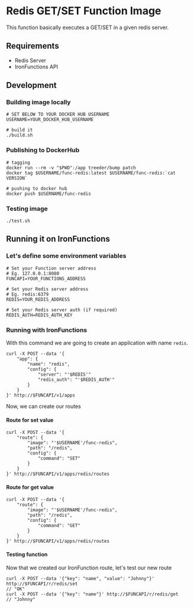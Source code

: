# Redis GET/SET Function Image

This function basically executes a GET/SET in a given redis server.

## Requirements

- Redis Server
- IronFunctions API

## Development

### Building image locally

```
# SET BELOW TO YOUR DOCKER HUB USERNAME
USERNAME=YOUR_DOCKER_HUB_USERNAME

# build it
./build.sh
```

### Publishing to DockerHub

```
# tagging
docker run --rm -v "$PWD":/app treeder/bump patch
docker tag $USERNAME/func-redis:latest $USERNAME/func-redis:`cat VERSION`

# pushing to docker hub
docker push $USERNAME/func-redis
```

### Testing image

```
./test.sh
```

## Running it on IronFunctions

### Let's define some environment variables

```
# Set your Function server address
# Eg. 127.0.0.1:8080
FUNCAPI=YOUR_FUNCTIONS_ADDRESS

# Set your Redis server address
# Eg. redis:6379
REDIS=YOUR_REDIS_ADDRESS

# Set your Redis server auth (if required)
REDIS_AUTH=REDIS_AUTH_KEY
```

### Running with IronFunctions

With this command we are going to create an application with name `redis`.

```
curl -X POST --data '{
    "app": {
        "name": "redis",
        "config": {
            "server": "'$REDIS'"
            "redis_auth": "'$REDIS_AUTH'"
        }
    }
}' http://$FUNCAPI/v1/apps
```

Now, we can create our routes

#### Route for set value

```
curl -X POST --data '{
    "route": {
        "image": "'$USERNAME'/func-redis",
        "path": "/redis",
        "config": {
            "command": "SET"
        }
    }
}' http://$FUNCAPI/v1/apps/redis/routes
```

#### Route for get value

```
curl -X POST --data '{
    "route": {
        "image": "'$USERNAME'/func-redis",
        "path": "/redis",
        "config": {
            "command": "GET"
        }
    }
}' http://$FUNCAPI/v1/apps/redis/routes
```

#### Testing function

Now that we created our IronFunction route, let's test our new route

```
curl -X POST --data '{"key": "name", "value": "Johnny"}' http://$FUNCAPI/r/redis/set
// "OK"
curl -X POST --data '{"key": "name"}' http://$FUNCAPI/r/redis/get
// "Johnny"
```